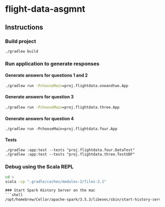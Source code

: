 # flight-data-asgmnt

## Instructions

### Build project

```commandline
./gradlew build
```

### Run application to generate responses

#### Generate answers for questions 1 and 2

```cmd
./gradlew run -PchooseMain=proj.flightdata.oneandtwo.App
```

#### Generate answers for question 3

```cmd
./gradlew run -PchooseMain=proj.flightdata.three.App
```

#### Generate answers for question 4

```commandline
./gradlew run -PchooseMain=proj.flightdata.four.App
```

#### Tests

```commandline
./gradlew :app:test --tests "proj.flightdata.four.DataTest"
./gradlew :app:test --tests "proj.flightdata.three.TestUDF"
```

### Debug using the Scala REPL

```cmd
cd ~
scala -cp ".gradle/caches/modules-2/files-2.1" 
```

```cmd
### Start Spark History Server on the mac
```shell
/opt/homebrew/Cellar/apache-spark/3.5.3/libexec/sbin/start-history-server.sh --properties-file log.properties
```
```

